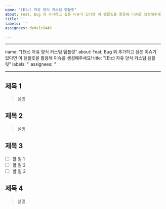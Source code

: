 ```yaml
---
name: "[Etc] 자유 양식 커스텀 템플릿"
about: Feat, Bug 외 추가하고 싶은 이슈가 있다면 이 템플릿을 활용해 이슈를 생성해주세요!
title: ''
labels: ''
assignees: dydals3440

---
```


---
name: "[Etc] 자유 양식 커스텀 템플릿"
about: Feat, Bug 외 추가하고 싶은 이슈가 있다면 이 템플릿을 활용해 이슈를 생성해주세요!
title: "[Etc] 자유 양식 커스텀 템플릿"
labels: ''
assignees: ''

---

## 제목 1
> 설명

## 제목 2
> 설명

## 제목 3
- [ ] 할 일 1
- [ ] 할 일 2
- [ ] 할 일 3

## 제목 4
> 설명

